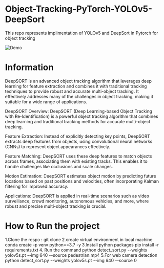 # Object-Tracking-PyTorch-YOLOv5-DeepSort

This repo represents implimentation of YOLOv5 and DeepSort in Pytorch for object tracking


![Demo](img.gif)

# Information
DeepSORT is an advanced object tracking algorithm that leverages deep learning for feature extraction and combines it with traditional tracking techniques to provide robust and accurate multi-object tracking. It effectively addresses many of the challenges in object tracking, making it suitable for a wide range of applications.



DeepSORT Overview: DeepSORT (Deep Learning-based Object Tracking with Re-Identification) is a powerful object tracking algorithm that combines deep learning and traditional tracking methods for accurate multi-object tracking.

Feature Extraction: Instead of explicitly detecting key points, DeepSORT extracts deep features from objects, using convolutional neural networks (CNNs) to represent object appearances effectively.

Feature Matching: DeepSORT uses these deep features to match objects across frames, associating them with existing tracks. This enables it to handle challenges like occlusions and scale changes.

Motion Estimation: DeepSORT estimates object motion by predicting future locations based on past positions and velocities, often incorporating Kalman filtering for improved accuracy.

Applications: DeepSORT is applied in real-time scenarios such as video surveillance, crowd monitoring, autonomous vehicles, and more, where robust and precise multi-object tracking is crucial.

# How to Run the project 
1.Clone the respo : 
git clone
2.create virtual environment in local machine 
conda create -p venv python==3.7 -y
3.Install python packages
pip install -r requirements.txt
4. Run the command
python detect_sort.py --weights yolov5s.pt  --img 640  --source pedestrian.mp4
5.For web camera detection 
python detect_sort.py --weights yolov5s.pt  --img 640  --source 0


